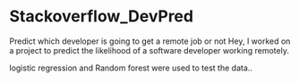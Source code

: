 # Stackoverflow_DevPred
Predict which developer is going to get a remote job or not
Hey, I worked on a project to predict the likelihood of a software developer working remotely.

logistic regression and Random forest were used to test the data..

